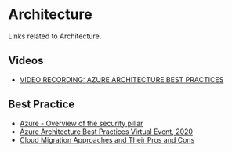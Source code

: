 # Architecture
Links related to Architecture.

## Videos
- [VIDEO RECORDING: AZURE ARCHITECTURE BEST PRACTICES](https://youtu.be/8SCz9x6vaK8)

## Best Practice
- [Azure - Overview of the security pillar](https://docs.microsoft.com/en-us/azure/architecture/framework/security/overview)
- [Azure Architecture Best Practices Virtual Event, 2020](https://www.youtube.com/watch?app=desktop&v=8SCz9x6vaK8)
- [Cloud Migration Approaches and Their Pros and Cons](https://cloud.netapp.com/blog/cvo-blg-cloud-migration-approach-rehost-refactor-or-replatform)
